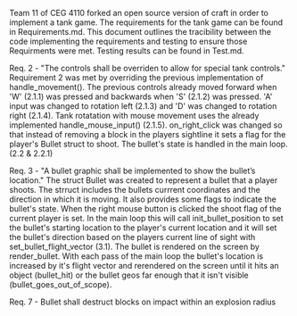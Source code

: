 
Team 11 of CEG 4110 forked an open source version of craft in order to implement a tank game. The requirements for the tank game can be found in Requirements.md. This document outlines the tracibility between the code implementing the requirements and testing to ensure those Requirments were met. Testing results can be found in Test.md. 

Req. 2  - "The controls shall be overriden to allow for special tank controls."
Requirement 2 was met by overriding the previous implementation of handle_movement(). The previous controls already moved forward when 'W' (2.1.1) was pressed and backwards when 'S' (2.1.2) was pressed. 'A'  input was changed to rotation left (2.1.3) and 'D' was changed to rotation right (2.1.4). Tank rotatation with mouse movement uses the already implemented handle_mouse_input() (2.1.5). on_right_click was changed so that instead of removing a block in the players sightline it sets a flag for the player's Bullet struct to shoot. The bullet's state is handled in the main loop. (2.2 & 2.2.1)

Req. 3 - "A bullet graphic shall be implemented to show the bullet’s location."
The struct Bullet was created to represent a bullet that a player shoots. The strruct includes the bullets currrent coordinates and the direction in which it is moving. It also provides some flags to indicate the bullet's state. When the right mouse button is clicked the shoot flag of the current player is set. In the main loop this will call init_bullet_position to set the bullet's starting location to the player's current location and it will set the bullet's direction based on the players current line of sight with set_bullet_flight_vector (3.1). The bullet is rendered on the screen by render_bullet. With each pass of the main loop the bullet's location is increased by it's flight vector and rerendered on the screen until it hits an object (bullet_hit) or the bullet geos far enough that it isn't visible (bullet_goes_out_of_scope). 

Req. 7 - Bullet shall destruct blocks on impact within an explosion radius

